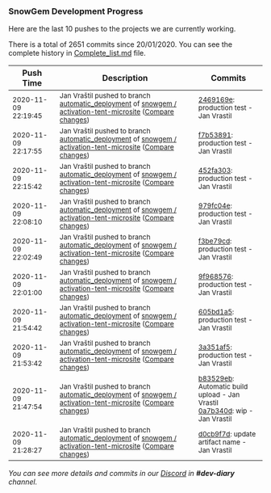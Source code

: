 
### SnowGem Development Progress

Here are the last 10 pushes to the projects we are currently working.

There is a total of 2651 commits since 20/01/2020. You can see the complete history in
 [Complete_list.md](Complete_list.md) file.

| Push Time | Description | Commits |
| --- | --- | --- |
| <sub>2020-11-09 22:19:45</sub> | <sub>Jan Vraštil pushed to branch [automatic\_deployment](https://gitlab.com/snowgem/activation-tent-microsite/commits/automatic_deployment) of [snowgem / activation\-tent\-microsite](https://gitlab.com/snowgem/activation-tent-microsite) ([Compare changes](https://gitlab.com/snowgem/activation-tent-microsite/compare/f7b5389121e7c0d228c5b0c04a3930b064b18bda...2469169efdbf887ef1d944bb41f6293d1c6a114e))</sub> | <sub>[2469169e](https://gitlab.com/snowgem/activation-tent-microsite/-/commit/2469169efdbf887ef1d944bb41f6293d1c6a114e): production test - Jan Vrastil</sub> |
| <sub>2020-11-09 22:17:55</sub> | <sub>Jan Vraštil pushed to branch [automatic\_deployment](https://gitlab.com/snowgem/activation-tent-microsite/commits/automatic_deployment) of [snowgem / activation\-tent\-microsite](https://gitlab.com/snowgem/activation-tent-microsite) ([Compare changes](https://gitlab.com/snowgem/activation-tent-microsite/compare/452fa303c9d5d42615f42b48656be39622692f34...f7b5389121e7c0d228c5b0c04a3930b064b18bda))</sub> | <sub>[f7b53891](https://gitlab.com/snowgem/activation-tent-microsite/-/commit/f7b5389121e7c0d228c5b0c04a3930b064b18bda): production test - Jan Vrastil</sub> |
| <sub>2020-11-09 22:15:42</sub> | <sub>Jan Vraštil pushed to branch [automatic\_deployment](https://gitlab.com/snowgem/activation-tent-microsite/commits/automatic_deployment) of [snowgem / activation\-tent\-microsite](https://gitlab.com/snowgem/activation-tent-microsite) ([Compare changes](https://gitlab.com/snowgem/activation-tent-microsite/compare/979fc04e8c3635b6f36e07a9fd09848aadd3136d...452fa303c9d5d42615f42b48656be39622692f34))</sub> | <sub>[452fa303](https://gitlab.com/snowgem/activation-tent-microsite/-/commit/452fa303c9d5d42615f42b48656be39622692f34): production test - Jan Vrastil</sub> |
| <sub>2020-11-09 22:08:10</sub> | <sub>Jan Vraštil pushed to branch [automatic\_deployment](https://gitlab.com/snowgem/activation-tent-microsite/commits/automatic_deployment) of [snowgem / activation\-tent\-microsite](https://gitlab.com/snowgem/activation-tent-microsite) ([Compare changes](https://gitlab.com/snowgem/activation-tent-microsite/compare/f3be79cda4b45f0077f10de8228407d46ddf3816...979fc04e8c3635b6f36e07a9fd09848aadd3136d))</sub> | <sub>[979fc04e](https://gitlab.com/snowgem/activation-tent-microsite/-/commit/979fc04e8c3635b6f36e07a9fd09848aadd3136d): production test - Jan Vrastil</sub> |
| <sub>2020-11-09 22:02:49</sub> | <sub>Jan Vraštil pushed to branch [automatic\_deployment](https://gitlab.com/snowgem/activation-tent-microsite/commits/automatic_deployment) of [snowgem / activation\-tent\-microsite](https://gitlab.com/snowgem/activation-tent-microsite) ([Compare changes](https://gitlab.com/snowgem/activation-tent-microsite/compare/9f9685764e32cad3646821d18e385a3d1333391e...f3be79cda4b45f0077f10de8228407d46ddf3816))</sub> | <sub>[f3be79cd](https://gitlab.com/snowgem/activation-tent-microsite/-/commit/f3be79cda4b45f0077f10de8228407d46ddf3816): production test - Jan Vrastil</sub> |
| <sub>2020-11-09 22:01:00</sub> | <sub>Jan Vraštil pushed to branch [automatic\_deployment](https://gitlab.com/snowgem/activation-tent-microsite/commits/automatic_deployment) of [snowgem / activation\-tent\-microsite](https://gitlab.com/snowgem/activation-tent-microsite) ([Compare changes](https://gitlab.com/snowgem/activation-tent-microsite/compare/605bd1a525e3a368d8ed7ade70f84482e59c549c...9f9685764e32cad3646821d18e385a3d1333391e))</sub> | <sub>[9f968576](https://gitlab.com/snowgem/activation-tent-microsite/-/commit/9f9685764e32cad3646821d18e385a3d1333391e): production test - Jan Vrastil</sub> |
| <sub>2020-11-09 21:54:42</sub> | <sub>Jan Vraštil pushed to branch [automatic\_deployment](https://gitlab.com/snowgem/activation-tent-microsite/commits/automatic_deployment) of [snowgem / activation\-tent\-microsite](https://gitlab.com/snowgem/activation-tent-microsite) ([Compare changes](https://gitlab.com/snowgem/activation-tent-microsite/compare/3a351af5660ae5e84a3feeb775c29773bd47fb14...605bd1a525e3a368d8ed7ade70f84482e59c549c))</sub> | <sub>[605bd1a5](https://gitlab.com/snowgem/activation-tent-microsite/-/commit/605bd1a525e3a368d8ed7ade70f84482e59c549c): production test - Jan Vrastil</sub> |
| <sub>2020-11-09 21:53:42</sub> | <sub>Jan Vraštil pushed to branch [automatic\_deployment](https://gitlab.com/snowgem/activation-tent-microsite/commits/automatic_deployment) of [snowgem / activation\-tent\-microsite](https://gitlab.com/snowgem/activation-tent-microsite) ([Compare changes](https://gitlab.com/snowgem/activation-tent-microsite/compare/0a7b340d4993c78c44088dea3b2145c7e5548d74...3a351af5660ae5e84a3feeb775c29773bd47fb14))</sub> | <sub>[3a351af5](https://gitlab.com/snowgem/activation-tent-microsite/-/commit/3a351af5660ae5e84a3feeb775c29773bd47fb14): production test - Jan Vrastil</sub> |
| <sub>2020-11-09 21:47:54</sub> | <sub>Jan Vraštil pushed to branch [automatic\_deployment](https://gitlab.com/snowgem/activation-tent-microsite/commits/automatic_deployment) of [snowgem / activation\-tent\-microsite](https://gitlab.com/snowgem/activation-tent-microsite) ([Compare changes](https://gitlab.com/snowgem/activation-tent-microsite/compare/d0cb9f7d81999ea32b5289e419247f6a276b856d...0a7b340d4993c78c44088dea3b2145c7e5548d74))</sub> | <sub>[b83529eb](https://gitlab.com/snowgem/activation-tent-microsite/-/commit/b83529eb15a7aef60472a847b0eb70afb815d36b): Automatic build upload - Jan Vrastil<br>[0a7b340d](https://gitlab.com/snowgem/activation-tent-microsite/-/commit/0a7b340d4993c78c44088dea3b2145c7e5548d74): wip - Jan Vrastil</sub> |
| <sub>2020-11-09 21:28:27</sub> | <sub>Jan Vraštil pushed to branch [automatic\_deployment](https://gitlab.com/snowgem/activation-tent-microsite/commits/automatic_deployment) of [snowgem / activation\-tent\-microsite](https://gitlab.com/snowgem/activation-tent-microsite) ([Compare changes](https://gitlab.com/snowgem/activation-tent-microsite/compare/c546cc5001ccdf4be15cdb363375327ba177ae0a...d0cb9f7d81999ea32b5289e419247f6a276b856d))</sub> | <sub>[d0cb9f7d](https://gitlab.com/snowgem/activation-tent-microsite/-/commit/d0cb9f7d81999ea32b5289e419247f6a276b856d): update artifact name - Jan Vrastil</sub> |

_You can see more details and commits in our [Discord](https://discord.gg/zumGnbg) in **#dev-diary** channel._

